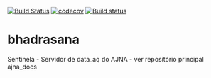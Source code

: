 [![Build Status](https://travis-ci.org/IvanBrasilico/bhadrasana.svg?branch=master)](https://travis-ci.org/IvanBrasilico/bhadrasana) [![codecov](https://codecov.io/gh/IvanBrasilico/bhadrasana/branch/master/graph/badge.svg)](https://codecov.io/gh/IvanBrasilico/bhadrasana) [![Build status](https://ci.appveyor.com/api/projects/status/0avweqwyqgx4hdrn?svg=true)](https://ci.appveyor.com/project/IvanBrasilico/bhadrasana)


# bhadrasana
Sentinela - Servidor de data_aq do AJNA - ver repositório principal ajna_docs
